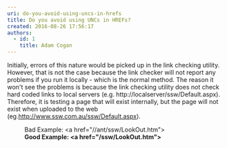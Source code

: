 ```yaml
---
uri: do-you-avoid-using-uncs-in-hrefs
title: Do you avoid using UNCs in HREFs?
created: 2016-08-26 17:56:17
authors:
  - id: 1
    title: Adam Cogan
---
```





<span class='intro'> Initially, errors of this nature would be picked up in the link checking utility. However, that is not the case because the link checker will not report any problems if you run it locally - which is the normal method. The reason it won't see the problems&#160;is because the link checking utility does not check hard coded links to local servers (e.g. http&#58;//localserver/ssw/Default.aspx). Therefore, it is testing a page that will exist internally, but the page will not exist when uploaded to the web (eg.<a href="https&#58;//www.ssw.com.au/ssw/Redirect/ssw/sswhome.htm">http&#58;//www.ssw.com.au/ssw/Default.aspx</a>). <br> </span>

<dd class="ssw15-rteElement-FigureBad">​​Bad Example&#58; &lt;a href=&quot;//ant/ssw/LookOut.htm&quot;&gt;<br></dd><dd class="ssw15-rteElement-FigureGood"><strong>Good Example&#58;&#160;&lt;a href=&quot;/ssw/LookOut.htm&quot;&gt; </strong><br></dd>


